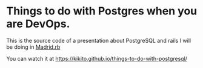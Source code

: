 # Things to do with Postgres when you are DevOps.

This is the source code of a presentation about PostgreSQL and rails I will be doing in [Madrid.rb](http://www.madridrb.com/events/febrero-2017)

You can watch it at https://kikito.github.io/things-to-do-with-postgresql/
